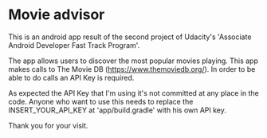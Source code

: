 # Movie advisor
This is an android app result of the second project of Udacity's 'Associate Android Developer Fast Track Program'.

The app allows users to discover the most popular movies playing. This app makes calls to The Movie DB (https://www.themoviedb.org/). In order to be able to do calls an API Key is required.

As expected the API Key that I'm using it's not committed at any place in the code. Anyone who want to use this needs to replace the INSERT_YOUR_API_KEY at 'app/build.gradle' with his own API key.

Thank you for your visit.
